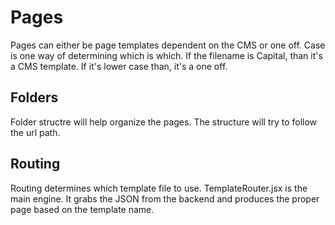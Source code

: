# Pages #
Pages can either be page templates dependent on the CMS or one off. Case is one way of determining which is which. If the filename is Capital, than it's a CMS template. If it's lower case than, it's a one off.

## Folders ##
Folder structre will help organize the pages. The structure will try to follow the url path.

## Routing ##
Routing determines which template file to use. TemplateRouter.jsx is the main engine. It grabs the JSON from the backend and produces the proper page based on the template name.